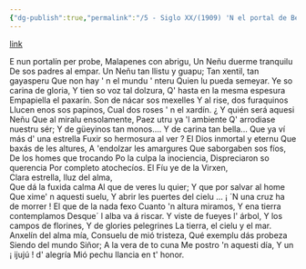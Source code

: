 ```yaml
---
{"dg-publish":true,"permalink":"/5 - Siglo XX/(1909) 'N el portal de Belén/","tags":["#Siglo_20","a1909","central","José_Aniceto_González","escrito","Oviedo","poema"]}
---
```


[link](https://asturies.com/cavedaynava/portal.txt)

E nun portalín per probe, 
Malapenes con abrigu, 
Un Neñu duerme tranquilu 
De sos padres al empar. 
Un Neñu tan llistu y guapu; 
Tan xentil, tan gayasperu 
Que non hay ' n el mundu ' nteru 
Quien lu pueda semeyar. 
Ye so carina de gloria, 
Y tien so voz tal dolzura, 
Q' hasta en la mesma espesura 
Empapiella el paxarín.
Son de nácar sos mexelles 
Y al rise, dos furaquinos 
Llucen enos sos papinos, 
Cual dos roses ' n el xardín. 
¿ Y quién será aquesi Neñu 
Que al miralu ensolamente, 
Paez utru ya 'l ambiente 
Q' arrodiase nuestru sér;
Y de güeyinos tan monos….
Y de carina tan bella...
Que ya ví más d' una estrella
Fuxir so hermosura al ver ?
El Dios inmortal y eternu
Que baxás de les altures,
A 'endolzar les amargures
Que saborgaben sos fíos,
De los homes que trocando
Po la culpa la inociencia,
Dispreciaron so querencia
Por completo atochecíos.
El Fíu ye de la Virxen,  
Clara estrella, lluz del alma,  
Que dá la fuxida calma
Al que de veres lu quier;
Y que por salvar al home 
Que xime' n aquesti suelu, 
Y abrir les puertes del cielu ... 
¡ ´N una cruz ha de morrer ! 
El que de la nada fexo 
Cuanto 'n altura miramos, 
Y ena tierra contemplamos 
Desque´ l alba va á riscar. 
Y viste de fueyes l' árbol, 
Y los campos de florines, 
Y de glories pelegrines 
La tierra, el cielu y el mar.
Anxelín del alma mía, 
Consuelu de mió tristeza, 
Qué exemplu dás probeza 
Siendo del mundo Siñor; 
A la vera de to cuna
 Me postro 'n aquesti día, 
Y un ¡ ijujú ! d' alegría 
Mió pechu llancia en t' honor.